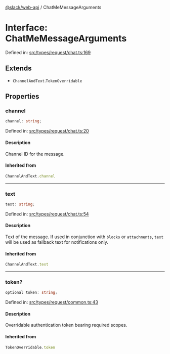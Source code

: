 [@slack/web-api](../index.md) / ChatMeMessageArguments

# Interface: ChatMeMessageArguments

Defined in: [src/types/request/chat.ts:169](https://github.com/slackapi/node-slack-sdk/blob/main/packages/web-api/src/types/request/chat.ts#L169)

## Extends

- `ChannelAndText`.`TokenOverridable`

## Properties

### channel

```ts
channel: string;
```

Defined in: [src/types/request/chat.ts:20](https://github.com/slackapi/node-slack-sdk/blob/main/packages/web-api/src/types/request/chat.ts#L20)

#### Description

Channel ID for the message.

#### Inherited from

```ts
ChannelAndText.channel
```

***

### text

```ts
text: string;
```

Defined in: [src/types/request/chat.ts:54](https://github.com/slackapi/node-slack-sdk/blob/main/packages/web-api/src/types/request/chat.ts#L54)

#### Description

Text of the message. If used in conjunction with `blocks` or `attachments`, `text` will be used
as fallback text for notifications only.

#### Inherited from

```ts
ChannelAndText.text
```

***

### token?

```ts
optional token: string;
```

Defined in: [src/types/request/common.ts:43](https://github.com/slackapi/node-slack-sdk/blob/main/packages/web-api/src/types/request/common.ts#L43)

#### Description

Overridable authentication token bearing required scopes.

#### Inherited from

```ts
TokenOverridable.token
```
